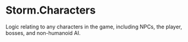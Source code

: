 # Storm.Characters
Logic relating to any characters in the game, including NPCs, the player, bosses, and non-humanoid AI.
